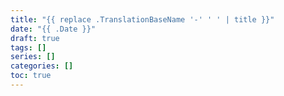 ```yaml
---
title: "{{ replace .TranslationBaseName '-' ' ' | title }}"
date: "{{ .Date }}"
draft: true
tags: []
series: []
categories: []
toc: true
---
```

